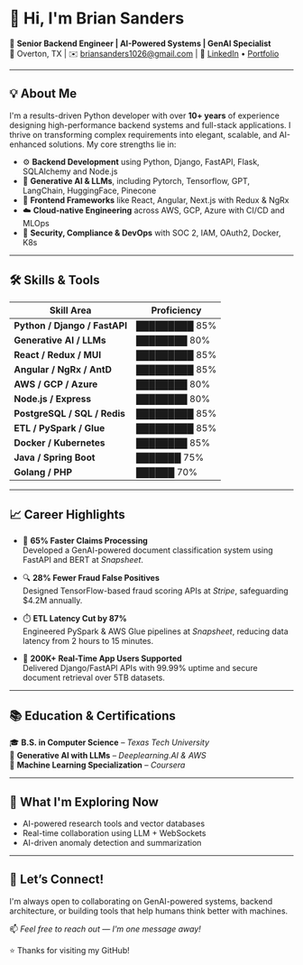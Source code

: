 # 👋 Hi, I'm Brian Sanders

🎯 **Senior Backend Engineer | AI-Powered Systems | GenAI Specialist**  
📍 Overton, TX | ✉️ briansanders1026@gmail.com | 🔗 [LinkedIn]([#](https://www.linkedin.com/in/brian-s-sanders-9a1a74361/)) • [Portfolio](#)

---

## 💡 About Me

I'm a results-driven Python developer with over **10+ years** of experience designing high-performance backend systems and full-stack applications. I thrive on transforming complex requirements into elegant, scalable, and AI-enhanced solutions. My core strengths lie in:

- ⚙️ **Backend Development** using Python, Django, FastAPI, Flask, SQLAlchemy and Node.js  
- 🧠 **Generative AI & LLMs**, including Pytorch, Tensorflow, GPT, LangChain, HuggingFace, Pinecone  
- 🎨 **Frontend Frameworks** like React, Angular, Next.js with Redux & NgRx    
- ☁️ **Cloud-native Engineering** across AWS, GCP, Azure with CI/CD and MLOps
- 🔐 **Security, Compliance & DevOps** with SOC 2, IAM, OAuth2, Docker, K8s  

---

## 🛠️ Skills & Tools

| Skill Area                     | Proficiency |
|-------------------------------|-------------|
| **Python / Django / FastAPI** | █████████ 85% |
| **Generative AI / LLMs**      | ████████ 80% |
| **React / Redux / MUI**       | █████████ 85% |
| **Angular / NgRx / AntD**     | █████████ 85% |
| **AWS / GCP / Azure**         | ████████ 80% |
| **Node.js / Express**         | ████████ 80% |
| **PostgreSQL / SQL / Redis**  | █████████ 85% |
| **ETL / PySpark / Glue**      | █████████ 85% |
| **Docker / Kubernetes**       | ████████ 85% |
| **Java / Spring Boot**        | ███████ 75% |
| **Golang / PHP**              | ██████ 70% |

---

## 📈 Career Highlights

- 🧾 **65% Faster Claims Processing**  
  Developed a GenAI-powered document classification system using FastAPI and BERT at *Snapsheet*.

- 🔍 **28% Fewer Fraud False Positives**  
  Designed TensorFlow-based fraud scoring APIs at *Stripe*, safeguarding $4.2M annually.

- ⏱️ **ETL Latency Cut by 87%**  
  Engineered PySpark & AWS Glue pipelines at *Snapsheet*, reducing data latency from 2 hours to 15 minutes.

- 📲 **200K+ Real-Time App Users Supported**  
  Delivered Django/FastAPI APIs with 99.99% uptime and secure document retrieval over 5TB datasets.

---

## 📚 Education & Certifications

🎓 **B.S. in Computer Science** – *Texas Tech University*  
🏅 **Generative AI with LLMs** – *Deeplearning.AI & AWS*  
🏅 **Machine Learning Specialization** – *Coursera*

---

## 🌱 What I'm Exploring Now

- AI-powered research tools and vector databases  
- Real-time collaboration using LLM + WebSockets  
- AI-driven anomaly detection and summarization

---

## 🤝 Let’s Connect!

I'm always open to collaborating on GenAI-powered systems, backend architecture, or building tools that help humans think better with machines.

📫 *Feel free to reach out — I'm one message away!*

⭐️ Thanks for visiting my GitHub!
